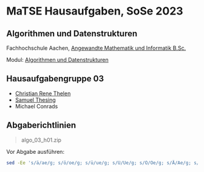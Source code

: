 # MaTSE Hausaufgaben, SoSe 2023
## Algorithmen und Datenstrukturen

Fachhochschule Aachen, [Angewandte Mathematik und Informatik B.Sc.](https://www.fh-aachen.de/studium/angewandte-mathematik-und-informatik-bsc)

Modul: [Algorithmen und Datenstrukturen](https://www.campus.fh-aachen.de/campus/all/module.asp?fmodulecode=92130)

## Hausaufgabengruppe 03
- [Christian Rene Thelen](mailto:christian.thelen@rwth-aachen.de)
- [Samuel Thesing](mailto:samuel.thesing@rwth-aachen.de)
- Michael Conrads

## Abgaberichtlinien

> algo_03_h01.zip

Vor Abgabe ausführen:

```zsh
sed -Ee 's/ä/ae/g; s/ö/oe/g; s/ü/ue/g; s/Ü/Ue/g; s/Ö/Oe/g; s/Ä/Ae/g; s/ß/ss/g' -i *.java
```